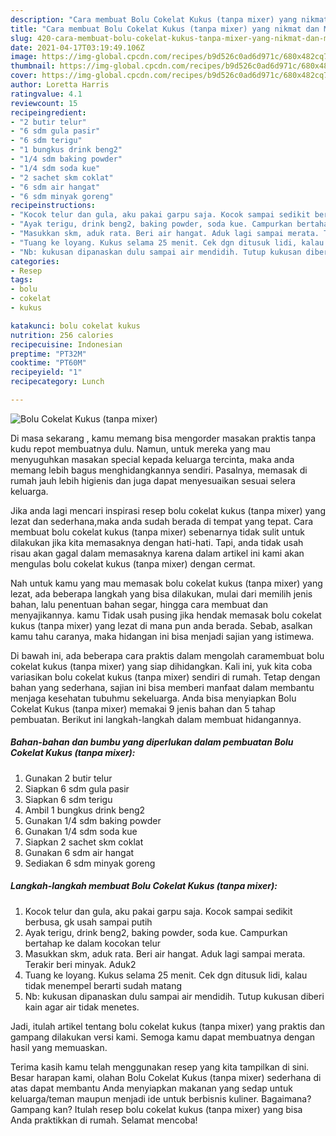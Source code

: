 ```yaml
---
description: "Cara membuat Bolu Cokelat Kukus (tanpa mixer) yang nikmat dan Mudah Dibuat"
title: "Cara membuat Bolu Cokelat Kukus (tanpa mixer) yang nikmat dan Mudah Dibuat"
slug: 420-cara-membuat-bolu-cokelat-kukus-tanpa-mixer-yang-nikmat-dan-mudah-dibuat
date: 2021-04-17T03:19:49.106Z
image: https://img-global.cpcdn.com/recipes/b9d526c0ad6d971c/680x482cq70/bolu-cokelat-kukus-tanpa-mixer-foto-resep-utama.jpg
thumbnail: https://img-global.cpcdn.com/recipes/b9d526c0ad6d971c/680x482cq70/bolu-cokelat-kukus-tanpa-mixer-foto-resep-utama.jpg
cover: https://img-global.cpcdn.com/recipes/b9d526c0ad6d971c/680x482cq70/bolu-cokelat-kukus-tanpa-mixer-foto-resep-utama.jpg
author: Loretta Harris
ratingvalue: 4.1
reviewcount: 15
recipeingredient:
- "2 butir telur"
- "6 sdm gula pasir"
- "6 sdm terigu"
- "1 bungkus drink beng2"
- "1/4 sdm baking powder"
- "1/4 sdm soda kue"
- "2 sachet skm coklat"
- "6 sdm air hangat"
- "6 sdm minyak goreng"
recipeinstructions:
- "Kocok telur dan gula, aku pakai garpu saja. Kocok sampai sedikit berbusa, gk usah sampai putih"
- "Ayak terigu, drink beng2, baking powder, soda kue. Campurkan bertahap ke dalam kocokan telur"
- "Masukkan skm, aduk rata. Beri air hangat. Aduk lagi sampai merata. Terakir beri minyak. Aduk2"
- "Tuang ke loyang. Kukus selama 25 menit. Cek dgn ditusuk lidi, kalau tidak menempel berarti sudah matang"
- "Nb: kukusan dipanaskan dulu sampai air mendidih. Tutup kukusan diberi kain agar air tidak menetes."
categories:
- Resep
tags:
- bolu
- cokelat
- kukus

katakunci: bolu cokelat kukus 
nutrition: 256 calories
recipecuisine: Indonesian
preptime: "PT32M"
cooktime: "PT60M"
recipeyield: "1"
recipecategory: Lunch

---
```



![Bolu Cokelat Kukus (tanpa mixer)](https://img-global.cpcdn.com/recipes/b9d526c0ad6d971c/680x482cq70/bolu-cokelat-kukus-tanpa-mixer-foto-resep-utama.jpg)

Di masa  sekarang , kamu memang bisa mengorder masakan praktis tanpa kudu repot membuatnya dulu. Namun, untuk mereka yang mau menyuguhkan masakan special kepada keluarga tercinta, maka anda memang lebih bagus menghidangkannya sendiri. Pasalnya, memasak di rumah jauh lebih higienis dan juga dapat menyesuaikan sesuai selera keluarga.

Jika anda lagi mencari inspirasi resep bolu cokelat kukus (tanpa mixer) yang lezat dan sederhana,maka anda sudah berada di tempat yang tepat. Cara membuat bolu cokelat kukus (tanpa mixer)  sebenarnya tidak sulit untuk dilakukan jika kita memasaknya dengan hati-hati. Tapi, anda tidak usah risau akan gagal dalam memasaknya 
karena dalam artikel ini kami akan mengulas bolu cokelat kukus (tanpa mixer) dengan cermat.  



Nah untuk kamu yang mau memasak bolu cokelat kukus (tanpa mixer) yang lezat, ada beberapa langkah yang bisa dilakukan, mulai dari memilih jenis bahan, lalu penentuan bahan segar, hingga cara membuat dan menyajikannya. kamu Tidak usah pusing jika hendak memasak bolu cokelat kukus (tanpa mixer) yang lezat di mana pun anda berada. Sebab, asalkan kamu  tahu caranya, maka hidangan ini bisa menjadi sajian yang istimewa.

Di bawah ini, ada beberapa cara praktis  dalam mengolah caramembuat bolu cokelat kukus (tanpa mixer) yang siap dihidangkan. Kali ini, yuk kita coba variasikan bolu cokelat kukus (tanpa mixer) sendiri di rumah. Tetap dengan bahan yang sederhana, sajian ini bisa memberi manfaat dalam membantu menjaga kesehatan tubuhmu sekeluarga. Anda bisa menyiapkan Bolu Cokelat Kukus (tanpa mixer) memakai 9 jenis bahan dan 5 tahap pembuatan. Berikut ini langkah-langkah dalam membuat hidangannya.

<!--inarticleads1-->

##### Bahan-bahan dan bumbu yang diperlukan dalam pembuatan Bolu Cokelat Kukus (tanpa mixer):

1. Gunakan 2 butir telur
1. Siapkan 6 sdm gula pasir
1. Siapkan 6 sdm terigu
1. Ambil 1 bungkus drink beng2
1. Gunakan 1/4 sdm baking powder
1. Gunakan 1/4 sdm soda kue
1. Siapkan 2 sachet skm coklat
1. Gunakan 6 sdm air hangat
1. Sediakan 6 sdm minyak goreng




<!--inarticleads2-->

##### Langkah-langkah membuat Bolu Cokelat Kukus (tanpa mixer):

1. Kocok telur dan gula, aku pakai garpu saja. Kocok sampai sedikit berbusa, gk usah sampai putih
1. Ayak terigu, drink beng2, baking powder, soda kue. Campurkan bertahap ke dalam kocokan telur
1. Masukkan skm, aduk rata. Beri air hangat. Aduk lagi sampai merata. Terakir beri minyak. Aduk2
1. Tuang ke loyang. Kukus selama 25 menit. Cek dgn ditusuk lidi, kalau tidak menempel berarti sudah matang
1. Nb: kukusan dipanaskan dulu sampai air mendidih. Tutup kukusan diberi kain agar air tidak menetes.




Jadi, itulah artikel tentang  bolu cokelat kukus (tanpa mixer)  yang praktis dan gampang dilakukan versi kami. Semoga kamu dapat membuatnya dengan hasil yang memuaskan. 

Terima kasih kamu telah menggunakan resep yang kita tampilkan di sini. Besar harapan kami, olahan  Bolu Cokelat Kukus (tanpa mixer) sederhana di atas dapat membantu Anda menyiapkan makanan yang sedap untuk keluarga/teman maupun menjadi ide untuk berbisnis kuliner. Bagaimana? Gampang kan? Itulah resep bolu cokelat kukus (tanpa mixer) yang bisa Anda praktikkan di rumah. Selamat mencoba!

